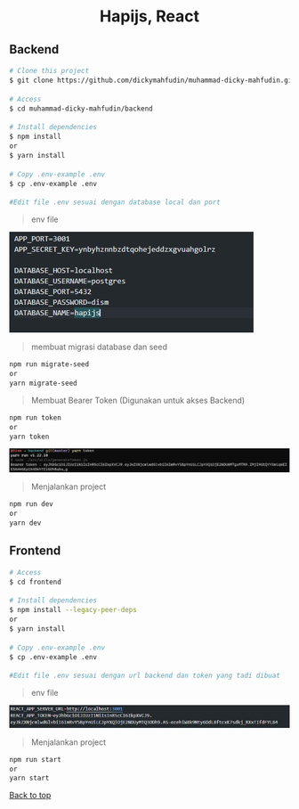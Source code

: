 <h1 align="center">Hapijs, React</h1>

## Backend

```bash
# Clone this project
$ git clone https://github.com/dickymahfudin/muhammad-dicky-mahfudin.git

# Access
$ cd muhammad-dicky-mahfudin/backend

# Install dependencies
$ npm install
or
$ yarn install

# Copy .env-example .env
$ cp .env-example .env

#Edit file .env sesuai dengan database local dan port
```

> env file

![alt text](https://github.com/dickymahfudin/muhammad-dicky-mahfudin/blob/master/github/fileenv.jpg?raw=true)

> membuat migrasi database dan seed

```bash
npm run migrate-seed
or
yarn migrate-seed
```

> Membuat Bearer Token (Digunakan untuk akses Backend)

```bash
npm run token
or
yarn token
```

![alt text](https://github.com/dickymahfudin/muhammad-dicky-mahfudin/blob/master/github/generatetoken.jpg?raw=true)

> Menjalankan project

```bash
npm run dev
or
yarn dev
```

## Frontend

```bash
# Access
$ cd frontend

# Install dependencies
$ npm install --legacy-peer-deps
or
$ yarn install

# Copy .env-example .env
$ cp .env-example .env

#Edit file .env sesuai dengan url backend dan token yang tadi dibuat
```

> env file

![alt text](https://github.com/dickymahfudin/muhammad-dicky-mahfudin/blob/master/github/fileenvfe.jpg?raw=true)

> Menjalankan project

```bash
npm run start
or
yarn start
```

<a href="#top">Back to top</a>

